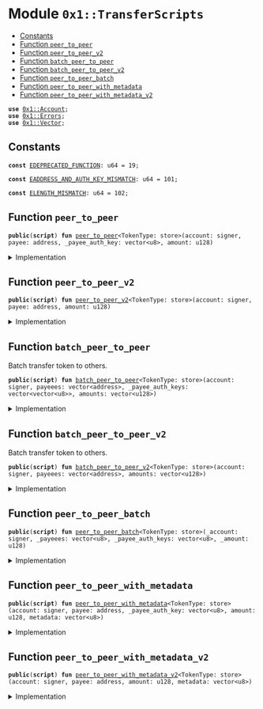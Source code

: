
<a name="0x1_TransferScripts"></a>

# Module `0x1::TransferScripts`



-  [Constants](#@Constants_0)
-  [Function `peer_to_peer`](#0x1_TransferScripts_peer_to_peer)
-  [Function `peer_to_peer_v2`](#0x1_TransferScripts_peer_to_peer_v2)
-  [Function `batch_peer_to_peer`](#0x1_TransferScripts_batch_peer_to_peer)
-  [Function `batch_peer_to_peer_v2`](#0x1_TransferScripts_batch_peer_to_peer_v2)
-  [Function `peer_to_peer_batch`](#0x1_TransferScripts_peer_to_peer_batch)
-  [Function `peer_to_peer_with_metadata`](#0x1_TransferScripts_peer_to_peer_with_metadata)
-  [Function `peer_to_peer_with_metadata_v2`](#0x1_TransferScripts_peer_to_peer_with_metadata_v2)


<pre><code><b>use</b> <a href="Account.md#0x1_Account">0x1::Account</a>;
<b>use</b> <a href="Errors.md#0x1_Errors">0x1::Errors</a>;
<b>use</b> <a href="Vector.md#0x1_Vector">0x1::Vector</a>;
</code></pre>



<a name="@Constants_0"></a>

## Constants


<a name="0x1_TransferScripts_EDEPRECATED_FUNCTION"></a>



<pre><code><b>const</b> <a href="TransferScripts.md#0x1_TransferScripts_EDEPRECATED_FUNCTION">EDEPRECATED_FUNCTION</a>: u64 = 19;
</code></pre>



<a name="0x1_TransferScripts_EADDRESS_AND_AUTH_KEY_MISMATCH"></a>



<pre><code><b>const</b> <a href="TransferScripts.md#0x1_TransferScripts_EADDRESS_AND_AUTH_KEY_MISMATCH">EADDRESS_AND_AUTH_KEY_MISMATCH</a>: u64 = 101;
</code></pre>



<a name="0x1_TransferScripts_ELENGTH_MISMATCH"></a>



<pre><code><b>const</b> <a href="TransferScripts.md#0x1_TransferScripts_ELENGTH_MISMATCH">ELENGTH_MISMATCH</a>: u64 = 102;
</code></pre>



<a name="0x1_TransferScripts_peer_to_peer"></a>

## Function `peer_to_peer`



<pre><code><b>public</b>(<b>script</b>) <b>fun</b> <a href="TransferScripts.md#0x1_TransferScripts_peer_to_peer">peer_to_peer</a>&lt;TokenType: store&gt;(account: signer, payee: address, _payee_auth_key: vector&lt;u8&gt;, amount: u128)
</code></pre>



<details>
<summary>Implementation</summary>


<pre><code><b>public</b>(<b>script</b>) <b>fun</b> <a href="TransferScripts.md#0x1_TransferScripts_peer_to_peer">peer_to_peer</a>&lt;TokenType: store&gt;(account: signer, payee: address, _payee_auth_key: vector&lt;u8&gt;, amount: u128) {
     <a href="TransferScripts.md#0x1_TransferScripts_peer_to_peer_v2">peer_to_peer_v2</a>&lt;TokenType&gt;(account, payee, amount)
}
</code></pre>



</details>

<a name="0x1_TransferScripts_peer_to_peer_v2"></a>

## Function `peer_to_peer_v2`



<pre><code><b>public</b>(<b>script</b>) <b>fun</b> <a href="TransferScripts.md#0x1_TransferScripts_peer_to_peer_v2">peer_to_peer_v2</a>&lt;TokenType: store&gt;(account: signer, payee: address, amount: u128)
</code></pre>



<details>
<summary>Implementation</summary>


<pre><code><b>public</b>(<b>script</b>) <b>fun</b> <a href="TransferScripts.md#0x1_TransferScripts_peer_to_peer_v2">peer_to_peer_v2</a>&lt;TokenType: store&gt;(account: signer, payee: address, amount: u128) {
    <b>if</b> (!<a href="Account.md#0x1_Account_exists_at">Account::exists_at</a>(payee)) {
        <a href="Account.md#0x1_Account_create_account_with_address">Account::create_account_with_address</a>&lt;TokenType&gt;(payee);
    };
    <a href="Account.md#0x1_Account_pay_from">Account::pay_from</a>&lt;TokenType&gt;(&account, payee, amount)
}
</code></pre>



</details>

<a name="0x1_TransferScripts_batch_peer_to_peer"></a>

## Function `batch_peer_to_peer`

Batch transfer token to others.


<pre><code><b>public</b>(<b>script</b>) <b>fun</b> <a href="TransferScripts.md#0x1_TransferScripts_batch_peer_to_peer">batch_peer_to_peer</a>&lt;TokenType: store&gt;(account: signer, payeees: vector&lt;address&gt;, _payee_auth_keys: vector&lt;vector&lt;u8&gt;&gt;, amounts: vector&lt;u128&gt;)
</code></pre>



<details>
<summary>Implementation</summary>


<pre><code><b>public</b>(<b>script</b>) <b>fun</b> <a href="TransferScripts.md#0x1_TransferScripts_batch_peer_to_peer">batch_peer_to_peer</a>&lt;TokenType: store&gt;(account: signer, payeees: vector&lt;address&gt;, _payee_auth_keys: vector&lt;vector&lt;u8&gt;&gt;, amounts: vector&lt;u128&gt;) {
     <a href="TransferScripts.md#0x1_TransferScripts_batch_peer_to_peer_v2">batch_peer_to_peer_v2</a>&lt;TokenType&gt;(account, payeees, amounts)
}
</code></pre>



</details>

<a name="0x1_TransferScripts_batch_peer_to_peer_v2"></a>

## Function `batch_peer_to_peer_v2`

Batch transfer token to others.


<pre><code><b>public</b>(<b>script</b>) <b>fun</b> <a href="TransferScripts.md#0x1_TransferScripts_batch_peer_to_peer_v2">batch_peer_to_peer_v2</a>&lt;TokenType: store&gt;(account: signer, payeees: vector&lt;address&gt;, amounts: vector&lt;u128&gt;)
</code></pre>



<details>
<summary>Implementation</summary>


<pre><code><b>public</b>(<b>script</b>) <b>fun</b> <a href="TransferScripts.md#0x1_TransferScripts_batch_peer_to_peer_v2">batch_peer_to_peer_v2</a>&lt;TokenType: store&gt;(account: signer, payeees: vector&lt;address&gt;, amounts: vector&lt;u128&gt;) {
    <b>let</b> len = <a href="Vector.md#0x1_Vector_length">Vector::length</a>(&payeees);
    <b>assert</b>(len == <a href="Vector.md#0x1_Vector_length">Vector::length</a>(&amounts), <a href="TransferScripts.md#0x1_TransferScripts_ELENGTH_MISMATCH">ELENGTH_MISMATCH</a>);
    <b>let</b> i = 0;
    <b>while</b> (i &lt; len){
        <b>let</b> payee = *<a href="Vector.md#0x1_Vector_borrow">Vector::borrow</a>(&payeees, i);
        <b>if</b> (!<a href="Account.md#0x1_Account_exists_at">Account::exists_at</a>(payee)) {
            <a href="Account.md#0x1_Account_create_account_with_address">Account::create_account_with_address</a>&lt;TokenType&gt;(payee);
        };
        <b>let</b> amount = *<a href="Vector.md#0x1_Vector_borrow">Vector::borrow</a>(&amounts, i);
        <a href="Account.md#0x1_Account_pay_from">Account::pay_from</a>&lt;TokenType&gt;(&account, payee, amount);
        i = i + 1;
    }
}
</code></pre>



</details>

<a name="0x1_TransferScripts_peer_to_peer_batch"></a>

## Function `peer_to_peer_batch`



<pre><code><b>public</b>(<b>script</b>) <b>fun</b> <a href="TransferScripts.md#0x1_TransferScripts_peer_to_peer_batch">peer_to_peer_batch</a>&lt;TokenType: store&gt;(_account: signer, _payeees: vector&lt;u8&gt;, _payee_auth_keys: vector&lt;u8&gt;, _amount: u128)
</code></pre>



<details>
<summary>Implementation</summary>


<pre><code><b>public</b>(<b>script</b>) <b>fun</b> <a href="TransferScripts.md#0x1_TransferScripts_peer_to_peer_batch">peer_to_peer_batch</a>&lt;TokenType: store&gt;(_account: signer, _payeees: vector&lt;u8&gt;, _payee_auth_keys: vector&lt;u8&gt;, _amount: u128) {
    <b>abort</b> <a href="Errors.md#0x1_Errors_deprecated">Errors::deprecated</a>(<a href="TransferScripts.md#0x1_TransferScripts_EDEPRECATED_FUNCTION">EDEPRECATED_FUNCTION</a>)
}
</code></pre>



</details>

<a name="0x1_TransferScripts_peer_to_peer_with_metadata"></a>

## Function `peer_to_peer_with_metadata`



<pre><code><b>public</b>(<b>script</b>) <b>fun</b> <a href="TransferScripts.md#0x1_TransferScripts_peer_to_peer_with_metadata">peer_to_peer_with_metadata</a>&lt;TokenType: store&gt;(account: signer, payee: address, _payee_auth_key: vector&lt;u8&gt;, amount: u128, metadata: vector&lt;u8&gt;)
</code></pre>



<details>
<summary>Implementation</summary>


<pre><code><b>public</b>(<b>script</b>) <b>fun</b> <a href="TransferScripts.md#0x1_TransferScripts_peer_to_peer_with_metadata">peer_to_peer_with_metadata</a>&lt;TokenType: store&gt;(
    account: signer,
    payee: address,
    _payee_auth_key: vector&lt;u8&gt;,
    amount: u128,
    metadata: vector&lt;u8&gt;,
) {
     <a href="TransferScripts.md#0x1_TransferScripts_peer_to_peer_with_metadata_v2">peer_to_peer_with_metadata_v2</a>&lt;TokenType&gt;(account, payee, amount, metadata)
}
</code></pre>



</details>

<a name="0x1_TransferScripts_peer_to_peer_with_metadata_v2"></a>

## Function `peer_to_peer_with_metadata_v2`



<pre><code><b>public</b>(<b>script</b>) <b>fun</b> <a href="TransferScripts.md#0x1_TransferScripts_peer_to_peer_with_metadata_v2">peer_to_peer_with_metadata_v2</a>&lt;TokenType: store&gt;(account: signer, payee: address, amount: u128, metadata: vector&lt;u8&gt;)
</code></pre>



<details>
<summary>Implementation</summary>


<pre><code><b>public</b>(<b>script</b>) <b>fun</b> <a href="TransferScripts.md#0x1_TransferScripts_peer_to_peer_with_metadata_v2">peer_to_peer_with_metadata_v2</a>&lt;TokenType: store&gt;(
        account: signer,
        payee: address,
        amount: u128,
        metadata: vector&lt;u8&gt;,
) {
    <b>if</b> (!<a href="Account.md#0x1_Account_exists_at">Account::exists_at</a>(payee)) {
        <a href="Account.md#0x1_Account_create_account_with_address">Account::create_account_with_address</a>&lt;TokenType&gt;(payee);
    };
    <a href="Account.md#0x1_Account_pay_from_with_metadata">Account::pay_from_with_metadata</a>&lt;TokenType&gt;(&account,payee, amount, metadata)
}
</code></pre>



</details>
